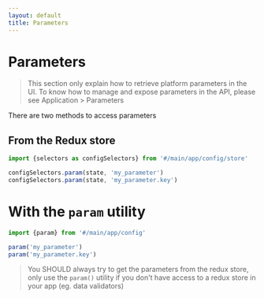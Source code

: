 ```yaml
---
layout: default
title: Parameters
---
```


# Parameters

> This section only explain how to retrieve platform parameters in the UI.
> To know how to manage and expose parameters in the API, please see Application > Parameters

There are two methods to access parameters

## From the Redux store

```js
import {selectors as configSelectors} from '#/main/app/config/store'

configSelectors.param(state, 'my_parameter')
configSelectors.param(state, 'my_parameter.key')

```

# With the `param` utility

```js
import {param} from '#/main/app/config'

param('my_parameter')
param('my_parameter.key')

```

> You SHOULD always try to get the parameters from the redux store,
> only use the `param()` utility if you don't have access to a redux store in your app (eg. data validators)
